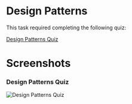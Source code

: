 # Design Patterns

This task required completing the following quiz:

[Design Patterns Quiz](https://www.w3schools.blog/design-patterns-online-quiz-test)


# Screenshots

### Design Patterns Quiz
![Design Patterns Quiz](https://raw.githubusercontent.com/cupOJ/Design-Patterns/feature/item/1.jpg)
